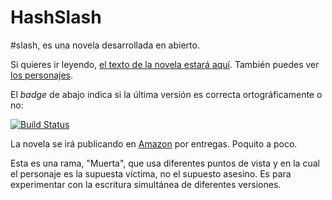 HashSlash
=========

<p>#slash, es una novela desarrollada en abierto. </p>

Si quieres ir leyendo,
 [el texto de la novela estará aquí](texto/HashSlash.md). También
 puedes ver [los personajes](texto/personajes.md).
 
 El *badge* de abajo indica si la última versión es correcta
 ortográficamente o no:
 
[![Build Status](https://travis-ci.org/JJ/HashSlash.png)](https://travis-ci.org/JJ/HashSlash)

La novela se irá publicando en [Amazon](http://amazon.es) por
entregas. Poquito a poco. 
 
 Esta es una rama, "Muerta", que usa diferentes puntos de vista y en
 la cual el personaje es la supuesta víctima, no el supuesto
 asesino. Es para experimentar con la escritura simultánea de
 diferentes versiones.
 
 
 
